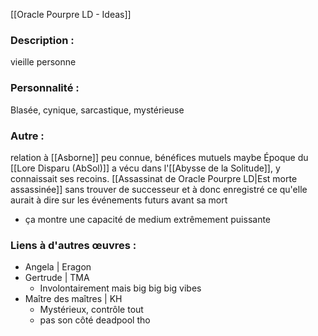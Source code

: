 [[Oracle Pourpre LD - Ideas]]
### Description :
vieille personne

### Personnalité :
Blasée, cynique, sarcastique, mystérieuse

### Autre :
relation à [[Asborne]] peu connue, bénéfices mutuels maybe
Époque du [[Lore Disparu (AbSol)]]
a vécu dans l'[[Abysse de la Solitude]], y connaissait ses recoins.
[[Assassinat de Oracle Pourpre LD|Est morte assassinée]] sans trouver de successeur et à donc enregistré ce qu'elle aurait à dire sur les événements futurs avant sa mort
- ça montre une capacité de medium extrêmement puissante

### Liens à d'autres œuvres :
- Angela | Eragon
- Gertrude | TMA
	- Involontairement mais big big big vibes
- Maître des maîtres | KH
	- Mystérieux, contrôle tout
	- pas son côté deadpool tho